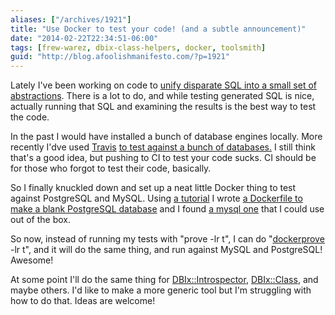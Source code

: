```yaml
---
aliases: ["/archives/1921"]
title: "Use Docker to test your code! (and a subtle announcement)"
date: "2014-02-22T22:34:51-06:00"
tags: [frew-warez, dbix-class-helpers, docker, toolsmith]
guid: "http://blog.afoolishmanifesto.com/?p=1921"
---
```

Lately I've been working on code to [unify disparate SQL into a small set of
abstractions](https://github.com/frioux/DBIx-Class-Helpers/commits/dt). There is
a lot to do, and while testing generated SQL is nice, actually running that SQL
and examining the results is the best way to test the code.

In the past I would have installed a bunch of database engines locally. More
recently I'dve used [Travis](http://travis-ci.org/frioux) [to test against a
bunch of
databases.](https://github.com/frioux/DBIx-Introspector/commit/95524d7808f7305598d368af3022727ef985c010)
I still think that's a good idea, but pushing to CI to test your code sucks. CI
should be for those who forgot to test their code, basically.

So I finally knuckled down and set up a neat little Docker thing to test against
PostgreSQL and MySQL. Using [a
tutorial](http://docs.docker.io/en/latest/examples/postgresql_service/) I wrote
[ a Dockerfile to make a blank PostgreSQL
database](https://github.com/frioux/DBIx-Class-Helpers/blob/dt/Dockerfile) and I
found [a mysql one](https://index.docker.io/u/orchardup/mysql/) that I could use
out of the box.

So now, instead of running my tests with "prove -lr t", I can do
"[dockerprove](https://github.com/frioux/DBIx-Class-Helpers/blob/dt/dockerprove)
-lr t", and it will do the same thing, and run against MySQL and PostgreSQL!
Awesome!

At some point I'll do the same thing for [DBIx::Introspector](/archives/1847),
[DBIx::Class](), and maybe others. I'd like to make a more generic tool but I'm
struggling with how to do that. Ideas are welcome!
